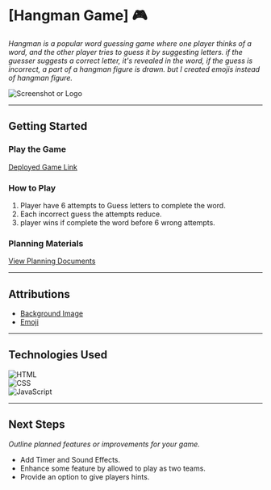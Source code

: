 # [Hangman Game] 🎮

_Hangman is a popular word guessing game where one player thinks of a word, and the other player tries to guess it by suggesting letters. if the guesser suggests a correct letter, it's revealed in the word, if the guess is incorrect, a part of a hangman figure is drawn. but I created emojis instead of hangman figure._


![Screenshot or Logo](https://i.imgur.com/XCbygbY.png)  

----------

## Getting Started

### Play the Game


[Deployed Game Link](https://jassimhayat.github.io/Hangman/) 

### How to Play

1. Player have 6 attempts to Guess letters to complete the word.
2. Each incorrect guess the attempts reduce.
3.  player wins if complete the word before 6 wrong attempts.

### Planning Materials

[View Planning Documents](https://trello.com/b/l2GmDYRX/my-project1-hangman)

----------

## Attributions

-   [Background Image](https://www.istockphoto.com/photo/word-brand-on-blue-background-gm868866930-144875825)
-   [Emoji](https://excellence-it.co.uk/insights/bring-up-emoji-window/#:~:text=Press%20Windows%20key%20%2B%20.,emoji%20panel%20will%20pop%20up.)

----------

## Technologies Used

![HTML](https://img.shields.io/badge/-HTML-E34F26?logo=html5&logoColor=white&style=flat-square)  
![CSS](https://img.shields.io/badge/-CSS-1572B6?logo=css3&logoColor=white&style=flat-square)  
![JavaScript](https://img.shields.io/badge/-JavaScript-F7DF1E?logo=javascript&logoColor=black&style=flat-square)

----------

## Next Steps

_Outline planned features or improvements for your game._

-   Add Timer and Sound Effects.
-   Enhance some feature by allowed to play as two teams.
-   Provide an option to give players hints.

